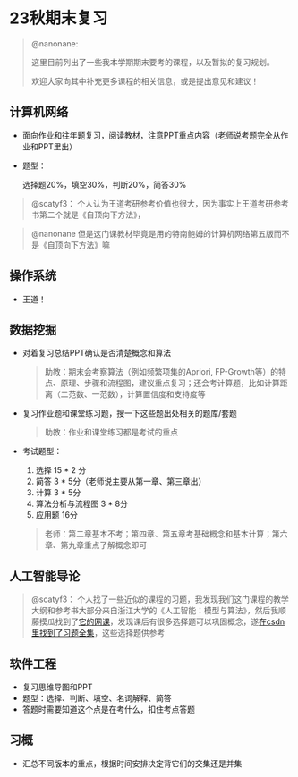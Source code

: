 # 23秋期末复习

> @nanonane:
>
> 这里目前列出了一些我本学期期末要考的课程，以及暂拟的复习规划。
>
> 欢迎大家向其中补充更多课程的相关信息，或是提出意见和建议！



## 计算机网络

* 面向作业和往年题复习，阅读教材，注意PPT重点内容（老师说考题完全从作业和PPT里出）

* 题型：

  选择题20%，填空30%，判断20%，简答30%

>@scatyf3：
>个人认为王道考研参考价值也很大，因为事实上王道考研参考书第二个就是《自顶向下方法》，

> @nanonane
> 但是这门课教材毕竟是用的特南鲍姆的计算机网络第五版而不是《自顶向下方法》嘛



## 操作系统

* 王道！



## 数据挖掘

* 对着复习总结PPT确认是否清楚概念和算法

  > 助教：期末会考察算法（例如频繁项集的Apriori, FP-Growth等）的特点、原理、步骤和流程图，建议重点复习；还会考计算题，比如计算距离（二范数、一范数），计算置信度和支持度等

* 复习作业题和课堂练习题，搜一下这些题出处相关的题库/套题

  > 助教：作业和课堂练习都是考试的重点
  
* 考试题型：

  1. 选择 15 * 2 分
  2. 简答 3 * 5分（老师说主要从第一章、第三章出）
  3. 计算 3 * 5分
  4. 算法分析与流程图 3 * 8分
  5. 应用题 16分

  > 老师：第二章基本不考；第四章、第五章考基础概念和基本计算；第六章、第九章重点了解概念即可



## 人工智能导论

>@scatyf3：
>个人找了一些近似的课程的习题，我发现我们这门课程的教学大纲和参考书大部分来自浙江大学的《人工智能：模型与算法》，然后我顺藤摸瓜找到了[它的网课](https://www.icourse163.org/course/ZJU-1003377027)，发现课后有很多选择题可以巩固概念，遂[在csdn里找到了习题全集](https://blog.csdn.net/a66666_/article/details/105123032?spm=1001.2101.3001.6650.1&utm_medium=distribute.pc_relevant.none-task-blog-2%7Edefault%7ECTRLIST%7ERate-1-105123032-blog-124065602.235%5Ev38%5Epc_relevant_default_base3&depth_1-utm_source=distribute.pc_relevant.none-task-blog-2%7Edefault%7ECTRLIST%7ERate-1-105123032-blog-124065602.235%5Ev38%5Epc_relevant_default_base3&utm_relevant_index=2)，这些选择题供参考




## 软件工程

* 复习思维导图和PPT
* 题型：选择、判断、填空、名词解释、简答
* 答题时需要知道这个点是在考什么，扣住考点答题



## 习概

* 汇总不同版本的重点，根据时间安排决定背它们的交集还是并集
